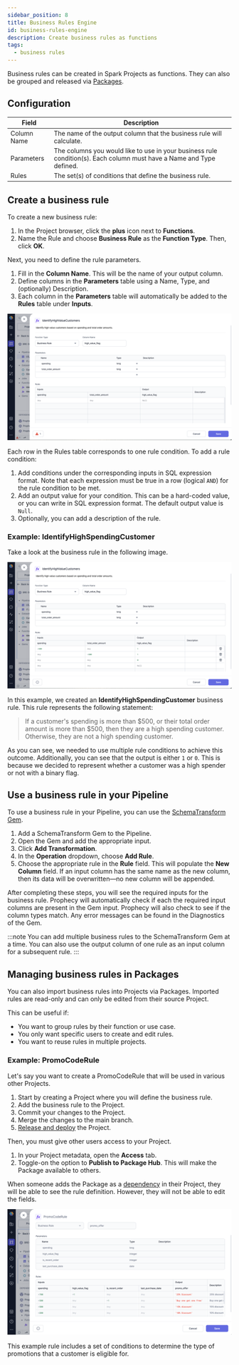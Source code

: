 ```yaml
---
sidebar_position: 8
title: Business Rules Engine
id: business-rules-engine
description: Create business rules as functions
tags:
  - business rules
---
```


Business rules can be created in Spark Projects as functions. They can also be grouped and released via [Packages](/package-hub/).

## Configuration

| Field       | Description                                                                                                          |
| ----------- | -------------------------------------------------------------------------------------------------------------------- |
| Column Name | The name of the output column that the business rule will calculate.                                                 |
| Parameters  | The columns you would like to use in your business rule condition(s). Each column must have a Name and Type defined. |
| Rules       | The set(s) of conditions that define the business rule.                                                              |

## Create a business rule

To create a new business rule:

1. In the Project browser, click the **plus** icon next to **Functions**.
1. Name the Rule and choose **Business Rule** as the **Function Type**. Then, click **OK**.

Next, you need to define the rule parameters.

1. Fill in the **Column Name**. This will be the name of your output column.
1. Define columns in the **Parameters** table using a Name, Type, and (optionally) Description.
1. Each column in the **Parameters** table will automatically be added to the **Rules** table under **Inputs**.

![Rule Parameters](./img/rule-parameters.png)

Each row in the Rules table corresponds to one rule condition. To add a rule condition:

1. Add conditions under the corresponding inputs in SQL expression format. Note that each expression must be true in a row (logical `AND`) for the rule condition to be met.
1. Add an output value for your condition. This can be a hard-coded value, or you can write in SQL expression format. The default output value is `Null`.
1. Optionally, you can add a description of the rule.

### Example: IdentifyHighSpendingCustomer

Take a look at the business rule in the following image.

![IdentifyHighSpendingCustomer Rule](./img/high-spending-rule.png)

In this example, we created an **IdentifyHighSpendingCustomer** business rule. This rule represents the following statement:

> If a customer's spending is more than $500, or their total order amount is more than $500, then they are a high spending customer. Otherwise, they are not a high spending customer.

As you can see, we needed to use multiple rule conditions to achieve this outcome. Additionally, you can see that the output is either `1` or `0`.
This is because we decided to represent whether a customer was a high spender or not with a binary flag.

## Use a business rule in your Pipeline

To use a business rule in your Pipeline, you can use the [SchemaTransform Gem](docs/Spark/gems/transform/schema-transform.md).

1. Add a SchemaTransform Gem to the Pipeline.
1. Open the Gem and add the appropriate input.
1. Click **Add Transformation**.
1. In the **Operation** dropdown, choose **Add Rule**.
1. Choose the appropriate rule in the **Rule** field. This will populate the **New Column** field. If an input column has the same name as the new column, then its data will be overwritten—no new column will be appended.

After completing these steps, you will see the required inputs for the business rule. Prophecy will automatically check if each the required input columns are present in the Gem input. Prophecy will also check to see if the column types match. Any error messages can be found in the Diagnostics of the Gem.

:::note
You can add multiple business rules to the SchemaTransform Gem at a time. You can also use the output column of one rule as an input column for a subsequent rule.
:::

## Managing business rules in Packages

You can also import business rules into Projects via Packages. Imported rules are read-only and can only be edited from their source Project.

This can be useful if:

- You want to group rules by their function or use case.
- You only want specific users to create and edit rules.
- You want to reuse rules in multiple projects.

### Example: PromoCodeRule

Let's say you want to create a PromoCodeRule that will be used in various other Projects.

1. Start by creating a Project where you will define the business rule.
1. Add the business rule to the Project.
1. Commit your changes to the Project.
1. Merge the changes to the main branch.
1. [Release and deploy](docs/deployment/deployment.md##how-to-release-a-project) the Project.

Then, you must give other users access to your Project.

1. In your Project metadata, open the **Access** tab.
1. Toggle-on the option to **Publish to Package Hub**. This will make the Package available to others.

When someone adds the Package as a [dependency](/Spark/extensibility/dependencies) in their Project, they will be able to see the rule definition. However, they will not be able to edit the fields.

![PromoCodeRule](./img/promo-code-rule.png)

This example rule includes a set of conditions to determine the type of promotions that a customer is eligible for.
